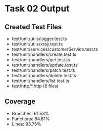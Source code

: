 # Task 02 Output

## Created Test Files
- test/unit/utils/logger.test.ts
- test/unit/utils/xray.test.ts
- test/unit/services/customerService.test.ts
- test/unit/handlers/create.test.ts
- test/unit/handlers/get.test.ts
- test/unit/handlers/update.test.ts
- test/unit/handlers/patch.test.ts
- test/unit/handlers/delete.test.ts
- test/unit/handlers/list.test.ts
- test/http/*.http (6 files)

## Coverage
- Branches: 61.53%
- Functions: 84.61%
- Lines: 93.75%
